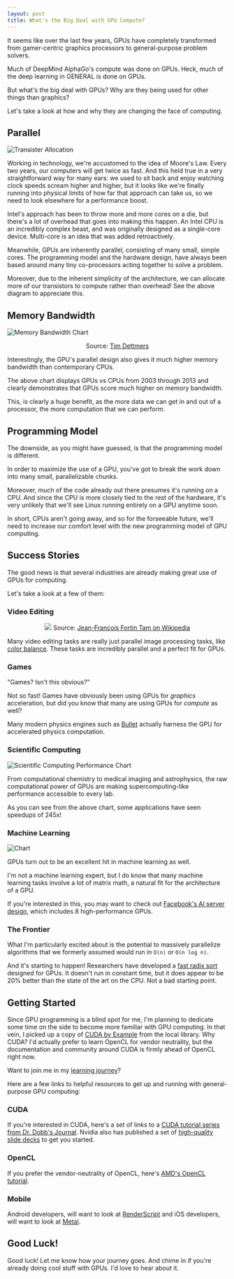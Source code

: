 ```yaml
---
layout: post
title: What's the Big Deal with GPU Compute?
---
```


It seems like over the last few years, GPUs have completely transformed from gamer-centric graphics processors to general-purpose problem solvers.

Much of DeepMind AlphaGo's compute was done on GPUs.
Heck, much of the deep learning in GENERAL is done on GPUs.

But what's the big deal with GPUs? Why are they being used for other things than graphics?

Let's take a look at how and why they are changing the face of computing.

## Parallel

![Transister Allocation](../images/2016/04/08-GPU-Compute/Transistors.png)

Working in technology, we're accustomed to the idea of Moore's Law. Every two years, our computers will get twice as fast. And this held true in a very straightforward way for many ears: we used to sit back and enjoy watching clock speeds scream higher and higher, but it looks like we're finally running into physical limits of how far that approach can take us, so we need to look elsewhere for a performance boost.

Intel's approach has been to throw more and more cores on a die, but there's a lot of overhead that goes into making this happen. An Intel CPU is an incredibly complex beast, and was originally designed as a single-core device. Multi-core is an idea that was added retroactively.

Meanwhile, GPUs are inherently parallel, consisting of many small, simple cores. The programming model and the hardware design, have always been based around many tiny co-processors acting together to solve a problem.

Moreover, due to the inherent simplicity of the architecture, we can allocate more of our transistors to compute rather than overhead! See the above diagram to appreciate this.

## Memory Bandwidth

![Memory Bandwidth Chart](../images/2016/04/08-GPU-Compute/MemoryBandwidth.png)

<center>
Source: <a href="http://timdettmers.com/2014/08/14/which-gpu-for-deep-learning/"> Tim Dettmers </a>
</center>

Interestingly, the GPU's parallel design also gives it much higher memory bandwidth than contemporary CPUs.

The above chart displays GPUs vs CPUs from 2003 through 2013 and clearly demonstrates that GPUs score much higher on memory bandwidth.

This, is clearly a huge benefit, as the more data we can get in and out of a processor, the more computation that we can perform.

## Programming Model

The downside, as you might have guessed, is that the programming model is different.

In order to maximize the use of a GPU, you've got to break the work down into many small, parallelizable chunks.

Moreover, much of the code already out there presumes it's running on a CPU. And since the CPU is more closely tied to the rest of the hardware, it's very unlikely that we'll see Linux running entirely on a GPU anytime soon.

In short, CPUs aren't going away, and so for the forseeable future, we'll need to increase our comfort level with the new programming model of GPU computing.

## Success Stories

The good news is that several industries are already making great use of GPUs for computing.

Let's take a look at a few of them:

### Video Editing

<center>
<img src="../images/2016/04/08-GPU-Compute/Pitivi.jpg" />
Source: <a href="https://ca.wikipedia.org/wiki/Pitivi#/media/File:Pitivi_main_window.jpg">Jean-François Fortin Tam on Wikipedia</a>
</center>

Many video editing tasks are really just parallel image processing tasks, like [color balance](https://en.wikipedia.org/wiki/Color_balance). These tasks are incredibly parallel and a perfect fit for GPUs.

### Games

"Games? Isn't this obvious?"

Not so fast! Games have obviously been using GPUs for *graphics* acceleration, but did you know that many are using GPUs for *compute* as well?

Many modern physics engines such as [Bullet](http://bulletphysics.org/wordpress/) actually harness the GPU for accelerated physics computation.

### Scientific Computing

![Scientific Computing Performance Chart](../images/2016/04/08-GPU-Compute/Ribcage.gif)

From computational chemistry to medical imaging and astrophysics, the raw computational power of GPUs are making supercomputing-like performance accessible to every lab. 

As you can see from the above chart, some applications have seen speedups of 245x!

### Machine Learning

![Chart](../images/2016/04/08-GPU-Compute/GradientAscent.png)

GPUs turn out to be an excellent hit in machine learning as well.

I'm not a machine learning expert, but I do know that many machine learning tasks involve a lot of matrix math, a natural fit for the architecture of a GPU.

If you're interested in this, you may want to check out [Facebook's AI server design](https://code.facebook.com/posts/1687861518126048/facebook-to-open-source-ai-hardware-design/), which includes 8 high-performance GPUs.

### The Frontier

What I'm particularly excited about is the potential to massively parallelize algorithms that we formerly assumed would run in `O(n)` or `O(n log n)`.

And it's starting to happen! Researchers have developed a [fast radix sort](http://mgarland.org/files/papers/gpusort-ipdps09.pdf) designed for GPUs. It doesn't run in constant time, but it does appear to be 20% better than the state of the art on the CPU. Not a bad starting point.

## Getting Started

Since GPU programming is a blind spot for me, I'm planning to dedicate some time on the side to become more familiar with GPU computing. In that vein, I picked up a copy of [CUDA by Example](http://amzn.to/1ULcXfl) from the local library. Why CUDA? I'd actually prefer to learn OpenCL for vendor neutrality, but the documentation and community around CUDA is firmly ahead of OpenCL right now.

Want to join me in my [learning journey](https://github.com/DavidYKay/learning-cuda)?

Here are a few links to helpful resources to get up and running with general-purpose GPU computing:

### CUDA

If you're interested in CUDA, here's a set of links to a [CUDA tutorial series from Dr. Dobb's Journal](https://llpanorama.wordpress.com/cuda-tutorial/).
Nvidia also has published a set of [high-quality slide decks](http://www.nvidia.com/object/SC09_Tutorial.html) to get you started.

### OpenCL

If you prefer the vendor-neutrality of OpenCL, here's [AMD's OpenCL tutorial](http://developer.amd.com/tools-and-sdks/opencl-zone/opencl-resources/introductory-tutorial-to-opencl/).

### Mobile

Android developers, will want to look at [RenderScript](https://developer.android.com/guide/topics/renderscript/compute.html) and iOS developers, will want to look at [Metal](https://developer.apple.com/metal/).

## Good Luck!

Good luck! Let me know how your journey goes. And chime in if you're already doing cool stuff with GPUs. I'd love to hear about it.
